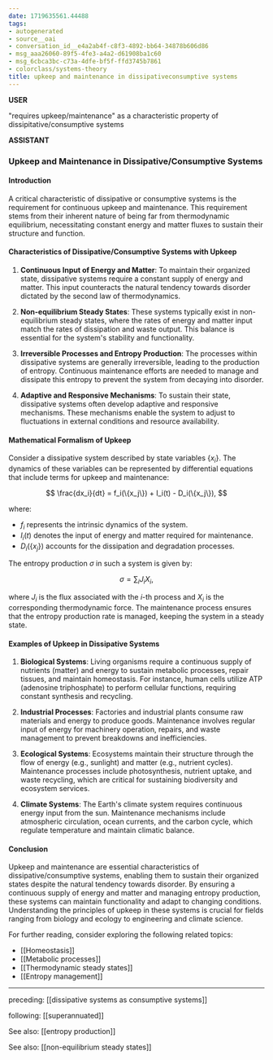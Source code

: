 ```yaml
---
date: 1719635561.44488
tags:
- autogenerated
- source__oai
- conversation_id__e4a2ab4f-c8f3-4892-bb64-34878b606d86
- msg_aaa26060-89f5-4fe3-a4a2-d61908ba1c60
- msg_6cbca3bc-c73a-4dfe-bf5f-ffd3745b7861
- colorclass/systems-theory
title: upkeep and maintenance in dissipativeconsumptive systems
---
```


**USER**

"requires upkeep/maintenance" as a characteristic property of dissipitative/consumptive systems


**ASSISTANT**

### Upkeep and Maintenance in Dissipative/Consumptive Systems

#### Introduction
A critical characteristic of dissipative or consumptive systems is the requirement for continuous upkeep and maintenance. This requirement stems from their inherent nature of being far from thermodynamic equilibrium, necessitating constant energy and matter fluxes to sustain their structure and function.

#### Characteristics of Dissipative/Consumptive Systems with Upkeep

1. **Continuous Input of Energy and Matter**: To maintain their organized state, dissipative systems require a constant supply of energy and matter. This input counteracts the natural tendency towards disorder dictated by the second law of thermodynamics.

2. **Non-equilibrium Steady States**: These systems typically exist in non-equilibrium steady states, where the rates of energy and matter input match the rates of dissipation and waste output. This balance is essential for the system's stability and functionality.

3. **Irreversible Processes and Entropy Production**: The processes within dissipative systems are generally irreversible, leading to the production of entropy. Continuous maintenance efforts are needed to manage and dissipate this entropy to prevent the system from decaying into disorder.

4. **Adaptive and Responsive Mechanisms**: To sustain their state, dissipative systems often develop adaptive and responsive mechanisms. These mechanisms enable the system to adjust to fluctuations in external conditions and resource availability.

#### Mathematical Formalism of Upkeep

Consider a dissipative system described by state variables $\{x_i\}$. The dynamics of these variables can be represented by differential equations that include terms for upkeep and maintenance:

$$
\frac{dx_i}{dt} = f_i(\{x_j\}) + I_i(t) - D_i(\{x_j\}),
$$

where:
- $f_i$ represents the intrinsic dynamics of the system.
- $I_i(t)$ denotes the input of energy and matter required for maintenance.
- $D_i(\{x_j\})$ accounts for the dissipation and degradation processes.

The entropy production $\sigma$ in such a system is given by:

$$
\sigma = \sum_i J_i X_i,
$$

where $J_i$ is the flux associated with the $i$-th process and $X_i$ is the corresponding thermodynamic force. The maintenance process ensures that the entropy production rate is managed, keeping the system in a steady state.

#### Examples of Upkeep in Dissipative Systems

1. **Biological Systems**: Living organisms require a continuous supply of nutrients (matter) and energy to sustain metabolic processes, repair tissues, and maintain homeostasis. For instance, human cells utilize ATP (adenosine triphosphate) to perform cellular functions, requiring constant synthesis and recycling.

2. **Industrial Processes**: Factories and industrial plants consume raw materials and energy to produce goods. Maintenance involves regular input of energy for machinery operation, repairs, and waste management to prevent breakdowns and inefficiencies.

3. **Ecological Systems**: Ecosystems maintain their structure through the flow of energy (e.g., sunlight) and matter (e.g., nutrient cycles). Maintenance processes include photosynthesis, nutrient uptake, and waste recycling, which are critical for sustaining biodiversity and ecosystem services.

4. **Climate Systems**: The Earth's climate system requires continuous energy input from the sun. Maintenance mechanisms include atmospheric circulation, ocean currents, and the carbon cycle, which regulate temperature and maintain climatic balance.

#### Conclusion

Upkeep and maintenance are essential characteristics of dissipative/consumptive systems, enabling them to sustain their organized states despite the natural tendency towards disorder. By ensuring a continuous supply of energy and matter and managing entropy production, these systems can maintain functionality and adapt to changing conditions. Understanding the principles of upkeep in these systems is crucial for fields ranging from biology and ecology to engineering and climate science.

For further reading, consider exploring the following related topics:
- [[Homeostasis]]
- [[Metabolic processes]]
- [[Thermodynamic steady states]]
- [[Entropy management]]


---

preceding: [[dissipative systems as consumptive systems]]  


following: [[superannuated]]

See also: [[entropy production]]


See also: [[non-equilibrium steady states]]